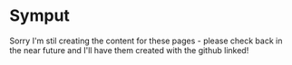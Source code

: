 # Symput

Sorry I'm stil creating the content for these pages - please check back in the near future and I'll have them created with the github linked!

